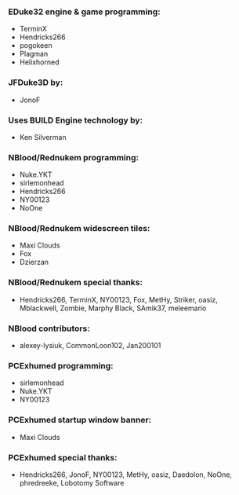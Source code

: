 ### EDuke32 engine & game programming:
  * TerminX
  * Hendricks266
  * pogokeen
  * Plagman
  * Helixhorned

### JFDuke3D by:
  * JonoF

### Uses BUILD Engine technology by:
  * Ken Silverman

### NBlood/Rednukem programming:
  * Nuke.YKT
  * sirlemonhead
  * Hendricks266
  * NY00123
  * NoOne

### NBlood/Rednukem widescreen tiles:
  * Maxi Clouds
  * Fox
  * Dzierzan

### NBlood/Rednukem special thanks:
  * Hendricks266, TerminX, NY00123, Fox, MetHy, Striker, oasiz, Mblackwell, Zombie, Marphy Black, SAmik37, meleemario

### NBlood contributors:
  * alexey-lysiuk, CommonLoon102, Jan200101

### PCExhumed programming:
  * sirlemonhead
  * Nuke.YKT
  * NY00123

### PCExhumed startup window banner:
  * Maxi Clouds

### PCExhumed special thanks:
  * Hendricks266, JonoF, NY00123, MetHy, oasiz, Daedolon, NoOne, phredreeke, Lobotomy Software
